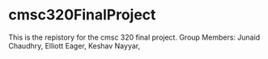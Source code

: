 # cmsc320FinalProject

This is the repistory for the cmsc 320 final project.
Group Members:
Junaid Chaudhry, Elliott Eager, Keshav Nayyar, 
